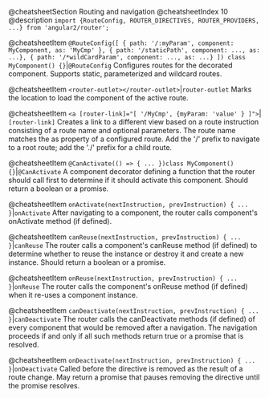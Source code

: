 @cheatsheetSection
Routing and navigation
@cheatsheetIndex 10
@description
`import {RouteConfig, ROUTER_DIRECTIVES, ROUTER_PROVIDERS, ...} from 'angular2/router';`


@cheatsheetItem
`@RouteConfig([
  { path: '/:myParam', component: MyComponent, as: 'MyCmp' },
  { path: '/staticPath', component: ..., as: ...},
  { path: '/*wildCardParam', component: ..., as: ...}
])
class MyComponent() {}`|`@RouteConfig`
Configures routes for the decorated component. Supports static, parameterized and wildcard routes.


@cheatsheetItem
`<router-outlet></router-outlet>`|`router-outlet`
Marks the location to load the component of the active route.


@cheatsheetItem
`<a [router-link]="[ '/MyCmp', {myParam: 'value' } ]">`|`[router-link]`
Creates a link to a different view based on a route instruction consisting of a route name and optional parameters. The route name matches the as property of a configured route. Add the '/' prefix to navigate to a root route; add the './' prefix for a child route.


@cheatsheetItem
`@CanActivate(() => { ... })class MyComponent() {}`|`@CanActivate`
A component decorator defining a function that the router should call first to determine if it should activate this component. Should return a boolean or a promise.


@cheatsheetItem
`onActivate(nextInstruction, prevInstruction) { ... }`|`onActivate`
After navigating to a component, the router calls component's onActivate method (if defined).


@cheatsheetItem
`canReuse(nextInstruction, prevInstruction) { ... }`|`canReuse`
The router calls a component's canReuse method (if defined) to determine whether to reuse the instance or destroy it and create a new instance. Should return a boolean or a promise.


@cheatsheetItem
`onReuse(nextInstruction, prevInstruction) { ... }`|`onReuse`
The router calls the component's onReuse method (if defined) when it re-uses a component instance.


@cheatsheetItem
`canDeactivate(nextInstruction, prevInstruction) { ... }`|`canDeactivate`
The router calls the canDeactivate methods (if defined) of every component that would be removed after a navigation. The navigation proceeds if and only if all such methods return true or a promise that is resolved.


@cheatsheetItem
`onDeactivate(nextInstruction, prevInstruction) { ... }`|`onDeactivate`
Called before the directive is removed as the result of a route change. May return a promise that pauses removing the directive until the promise resolves.